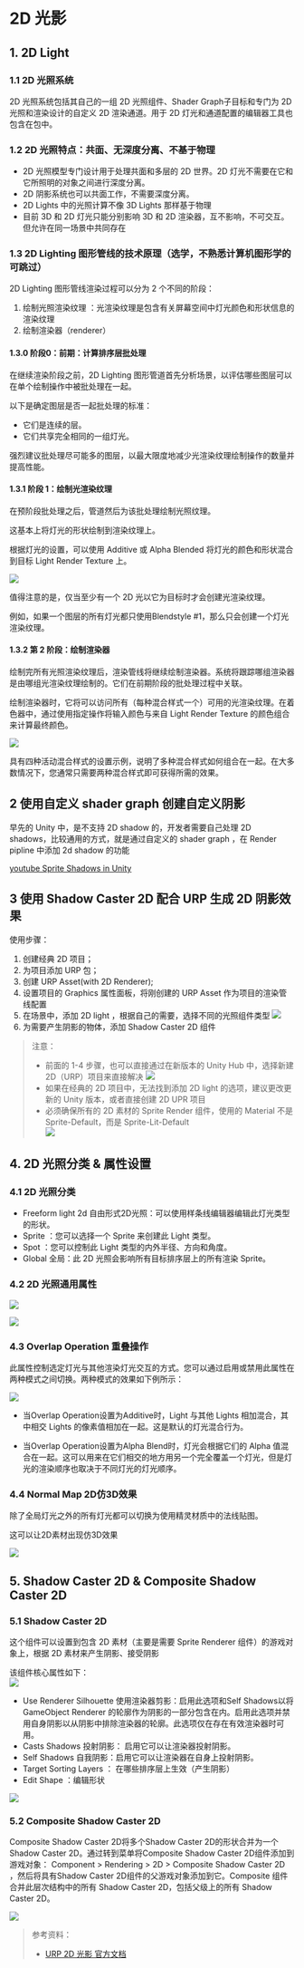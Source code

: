 # 2D 光影

## 1. 2D Light

### 1.1 2D 光照系统

2D 光照系统包括其自己的一组 2D 光照组件、Shader Graph子目标和专门为 2D 光照和渲染设计的自定义 2D 渲染通道。用于 2D 灯光和通道配置的编辑器工具也包含在包中。

### 1.2 2D 光照特点：共面、无深度分离、不基于物理

* 2D 光照模型专门设计用于处理共面和多层的 2D 世界。2D 灯光不需要在它和它所照明的对象之间进行深度分离。
* 2D 阴影系统也可以共面工作，不需要深度分离。
* 2D Lights 中的光照计算不像 3D Lights 那样基于物理
* 目前 3D 和 2D 灯光只能分别影响 3D 和 2D 渲染器，互不影响，不可交互。但允许在同一场景中共同存在

### 1.3 2D Lighting 图形管线的技术原理（选学，不熟悉计算机图形学的可跳过）

2D Lighting 图形管线渲染过程可以分为 2 个不同的阶段：
1) 绘制光照渲染纹理 ：光渲染纹理是包含有关屏幕空间中灯光颜色和形状信息的渲染纹理
2) 绘制渲染器（renderer）

#### 1.3.0 阶段0：前期：计算排序层批处理

在继续渲染阶段之前，2D Lighting 图形管道首先分析场景，以评估哪些图层可以在单个绘制操作中被批处理在一起。

以下是确定图层是否一起批处理的标准：
* 它们是连续的层。
* 它们共享完全相同的一组灯光。

强烈建议批处理尽可能多的图层，以最大限度地减少光渲染纹理绘制操作的数量并提高性能。

#### 1.3.1 阶段 1：绘制光渲染纹理

在预阶段批处理之后，管道然后为该批处理绘制光照纹理。

这基本上将灯光的形状绘制到渲染纹理上。

根据灯光的设置，可以使用 Additive 或 Alpha Blended 将灯光的颜色和形状混合到目标 Light Render Texture 上。

![](../imgs/introduction_phase1.png)

值得注意的是，仅当至少有一个 2D 光以它为目标时才会创建光渲染纹理。

例如，如果一个图层的所有灯光都只使用Blendstyle #1，那么只会创建一个灯光渲染纹理。

#### 1.3.2 第 2 阶段：绘制渲染器

绘制完所有光照渲染纹理后，渲染管线将继续绘制渲染器。系统将跟踪哪组渲染器是由哪组光渲染纹理绘制的。它们在前期阶段的批处理过程中关联。

绘制渲染器时，它将可以访问所有（每种混合样式一个）可用的光渲染纹理。在着色器中，通过使用指定操作将输入颜色与来自 Light Render Texture 的颜色组合来计算最终颜色。

![](../imgs/introduction_phase2.png)

具有四种活动混合样式的设置示例，说明了多种混合样式如何组合在一起。在大多数情况下，您通常只需要两种混合样式即可获得所需的效果。

## 2 使用自定义 shader graph 创建自定义阴影

早先的 Unity 中，是不支持 2D shadow 的，开发者需要自己处理 2D shadows，比较通用的方式，就是通过自定义的  shader graph ，在 Render pipline 中添加 2d shadow 的功能

[youtube Sprite Shadows in Unity ](https://www.youtube.com/watch?v=d_OBjV7c1CY)

## 3 使用 Shadow Caster 2D 配合 URP 生成 2D 阴影效果

使用步骤：

1. 创建经典 2D 项目；
2. 为项目添加 URP 包；
3. 创建 URP Asset(with 2D Renderer);
4. 设置项目的 Graphics 属性面板，将刚创建的 URP Asset 作为项目的渲染管线配置
5. 在场景中，添加 2D light ，根据自己的需要，选择不同的光照组件类型
   ![](../imgs/Create2Dlight.png)
6. 为需要产生阴影的物体，添加 Shadow Caster 2D 组件

> 注意：  
> * 前面的 1-4 步骤，也可以直接通过在新版本的 Unity Hub 中，选择新建 2D（URP）项目来直接解决
> ![](../imgs/2dUrp.png)
> * 如果在经典的 2D 项目中，无法找到添加 2D light 的选项，建议更改更新的 Unity 版本，或者直接创建 2D UPR 项目
> * 必须确保所有的 2D 素材的 Sprite Render 组件，使用的 Material 不是 Sprite-Default，而是 Sprite-Lit-Default  
   ![](../imgs/2dLightSprite-lit.png)

## 4. 2D 光照分类 & 属性设置

### 4.1 2D 光照分类

* Freeform light 2d 自由形式2D光照：可以使用样条线编辑器编辑此灯光类型的形状。
* Sprite ：您可以选择一个 Sprite 来创建此 Light 类型。
* Spot ：您可以控制此 Light 类型的内外半径、方向和角度。
* Global 全局：此 2D 光照会影响所有目标排序层上的所有渲染 Sprite。

### 4.2 2D 光照通用属性

![](../imgs/2dSpotLight.png)

![](../imgs/2dlightProperties.png)

### 4.3 Overlap Operation 重叠操作

此属性控制选定灯光与其他渲染灯光交互的方式。您可以通过启用或禁用此属性在两种模式之间切换。两种模式的效果如下例所示：

![](../imgs/2dlightOverlap.png)

* 当Overlap Operation设置为Additive时，Light 与其他 Lights 相加混合，其中相交 Lights 的像素值相加在一起。这是默认的灯光混合行为。

* 当Overlap Operation设置为Alpha Blend时，灯光会根据它们的 Alpha 值混合在一起。这可以用来在它们相交的地方用另一个完全覆盖一个灯光，但是灯光的渲染顺序也取决于不同灯光的灯光顺序。

### 4.4 Normal Map 2D仿3D效果

除了全局灯光之外的所有灯光都可以切换为使用精灵材质中的法线贴图。

这可以让2D素材出现仿3D效果

![](../imgs/2DNormalMap.png)



## 5.  Shadow Caster 2D & Composite Shadow Caster 2D

### 5.1 Shadow Caster 2D

这个组件可以设置到包含 2D 素材（主要是需要 Sprite Renderer 组件）的游戏对象上，根据 2D 素材来产生阴影、接受阴影

该组件核心属性如下：  
![](../imgs/shadowCaster2d.png)

* Use Renderer Silhouette 使用渲染器剪影：启用此选项和​​Self Shadows以将 GameObject Renderer 的轮廓作为阴影的一部分包含在内。启用此选项并禁用自身阴影以从阴影中排除渲染器的轮廓。此选项仅在存在有效渲染器时可用。
* Casts Shadows 投射阴影： 启用它可以让渲染器投射阴影。
* Self Shadows 自我阴影：启用它可以让渲染器在自身上投射阴影。
* Target Sorting Layers ： 在哪些排序层上生效（产生阴影）
* Edit Shape ：编辑形状

![](../imgs/shadowCaster2d1.png)

### 5.2 Composite Shadow Caster 2D

Composite Shadow Caster 2D将多个Shadow Caster 2D的形状合并为一个Shadow Caster 2D。通过转到菜单将Composite Shadow Caster 2D组件添加到游戏对象： Component > Rendering > 2D > Composite Shadow Caster 2D ，然后将具有Shadow Caster 2D组件的父游戏对象添加到它。Composite 组件合并此层次结构中的所有 Shadow Caster 2D，包括父级上的所有 Shadow Caster 2D。

![](../imgs/CompositeShadowCast2D.png)


> 参考资料：
> * [URP 2D 光影 官方文档](https://docs.unity3d.com/Packages/com.unity.render-pipelines.universal@14.0/manual/Lights-2D-intro.html)
